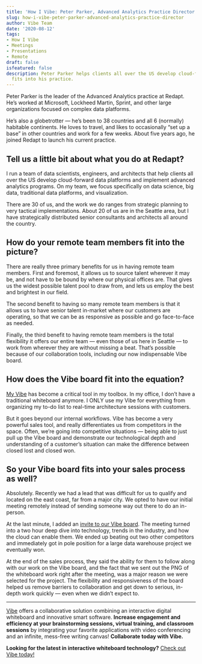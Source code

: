 ```yaml
---
title: 'How I Vibe: Peter Parker, Advanced Analytics Practice Director'
slug: how-i-vibe-peter-parker-advanced-analytics-practice-director
author: Vibe Team
date: '2020-08-12'
tags:
- How I Vibe
- Meetings
- Presentations
- Remote
draft: false
isfeatured: false
description: Peter Parker helps clients all over the US develop cloud-forward data platforms. Learn how the Vibe smart whiteboard
  fits into his practice.
---
```


Peter Parker is the leader of the Advanced Analytics practice at Redapt. He’s worked at Microsoft, Lockheed Martin, Sprint, and other large organizations focused on complex data platforms. 

He’s also a globetrotter — he’s been to 38 countries and all 6 (normally) habitable continents. He loves to travel, and likes to occasionally “set up a base” in other countries and work for a few weeks. About five years ago, he joined Redapt to launch his current practice. 

## Tell us a little bit about what you do at Redapt?

I run a team of data scientists, engineers, and architects that help clients all over the US develop cloud-forward data platforms and implement advanced analytics programs. On my team, we focus specifically on data science, big data, traditional data platforms, and visualization. 

There are 30 of us, and the work we do ranges from strategic planning to very tactical implementations. About 20 of us are in the Seattle area, but I have strategically distributed senior consultants and architects all around the country. 

## How do your remote team members fit into the picture?

There are really three primary benefits for us in having remote team members. First and foremost, it allows us to source talent wherever it may be, and not have to be bound by where our physical offices are. That gives us the widest possible talent pool to draw from, and lets us employ the best and brightest in our field. 

The second benefit to having so many remote team members is that it allows us to have senior talent in-market where our customers are operating, so that we can be as responsive as possible and go face-to-face as needed. 

Finally, the third benefit to having remote team members is the total flexibility it offers our entire team — even those of us here in Seattle — to work from wherever they are without missing a beat. That’s possible because of our collaboration tools, including our now indispensable Vibe board. 

## How does the Vibe board fit into the equation?

[My Vibe](https://medium.com/vibe-team/we-are-vibe-afa3fdfd965b) has become a critical tool in my toolbox. In my office, I don’t have a traditional whiteboard anymore. I ONLY use my Vibe for everything from organizing my to-do list to real-time architecture sessions with customers.

But it goes beyond our internal workflows. Vibe has become a very powerful sales tool, and really differentiates us from competitors in the space. Often, we’re going into competitive situations — being able to just pull up the Vibe board and demonstrate our technological depth and understanding of a customer’s situation can make the difference between closed lost and closed won. 

## So your Vibe board fits into your sales process as well?

Absolutely. Recently we had a lead that was difficult for us to qualify and located on the east coast, far from a major city. We opted to have our initial meeting remotely instead of sending someone way out there to do an in-person. 

At the last minute, I added an [invite to our Vibe board](https://vibe.us/product/). The meeting turned into a two hour deep dive into technology, trends in the industry, and how the cloud can enable them. We ended up beating out two other competitors and immediately got in pole position for a large data warehouse project we eventually won. 

At the end of the sales process, they said the ability for them to follow along with our work on the Vibe board, and the fact that we sent out the PNG of the whiteboard work right after the meeting, was a major reason we were selected for the project. The flexibility and responsiveness of the board helped us remove barriers to collaboration and get down to serious, in-depth work quickly — even when we didn’t expect to. 



---

[Vibe](https://vibe.us/) offers a collaborative solution combining an interactive digital whiteboard and innovative smart software. **Increase engagement and efficiency at your brainstorming sessions, virtual training, and classroom sessions** by integrating your favorite applications with video conferencing and an infinite, mess-free writing canvas! **Collaborate today with Vibe.**

**Looking for the latest in interactive whiteboard technology?** [Check out Vibe today!](https://vibe.us/order/)
